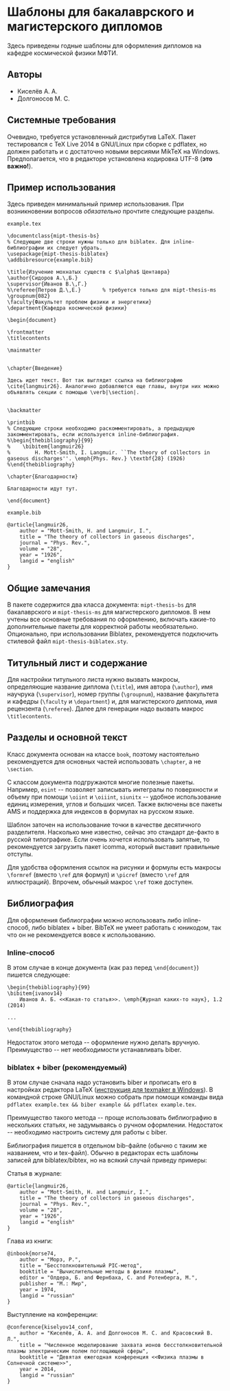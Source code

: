 # Шаблоны для бакалаврского и магистерского дипломов

Здесь приведены годные шаблоны для оформления дипломов на кафедре космической физики МФТИ.

## Авторы

* Киселёв А. А.
* Долгоносов М. С.

## Системные требования

Очевидно, требуется установленный дистрибутив LaTeX. Пакет тестировался с TeX Live 2014 в GNU/Linux при сборке с pdflatex, но должен работать и с достаточно новыми версиями MikTeX на Windows. Предполагается, что в редакторе установлена кодировка UTF-8 (**это важно!**).

## Пример использования

Здесь приведен минимальный пример использования. При возникновении вопросов _обязательно_ прочтите следующие разделы.

`example.tex`

    \documentclass{mipt-thesis-bs}
    % Следующие две строки нужны только для biblatex. Для inline-библиографии их следует убрать.
    \usepackage{mipt-thesis-biblatex}
    \addbibresource{example.bib}

    \title{Изучение мохнатых существ с $\alpha$ Центавра}
    \author{Сидоров А.\,Б.}
    \supervisor{Иванов В.\,Г.}
    %\referee{Петров Д.\,Е.}       % требуется только для mipt-thesis-ms
    \groupnum{082}
    \faculty{Факультет проблем физики и энергетики}
    \department{Кафедра космической физики}

    \begin{document}

    \frontmatter
    \titlecontents

    \mainmatter


    \chapter{Введение}

    Здесь идет текст. Вот так выглядит ссылка на библиографию \cite{langmuir26}. Аналогично добавляются еще главы, внутри них можно объявлять секции с помощью \verb|\section|.


    \backmatter

    \printbib
    % Следующие строки необходимо раскомментировать, а предыдущую закомментировать, если используется inline-библиография.
    %\begin{thebibliography}{99}
    %    \bibitem{langmuir26}
    %        H. Mott-Smith, I. Langmuir. ``The theory of collectors in gaseous discharges''. \emph{Phys. Rev.} \textbf{28} (1926)
    %\end{thebibliography}

    \chapter{Благодарности}

    Благодарности идут тут.

    \end{document}

`example.bib`

    @article{langmuir26,
        author = "Mott-Smith, H. and Langmuir, I.",
        title = "The theory of collectors in gaseous discharges",
        journal = "Phys. Rev.",
        volume = "28",
        year = "1926",
        langid = "english"
    }


## Общие замечания

В пакете содержится два класса документа: `mipt-thesis-bs` для бакалаврского и `mipt-thesis-ms` для магистерского дипломов.  В нем учтены все основные требования по оформлению, включать какие-то дополнительные пакеты для корректной работы необязательно. Опционально, при использовании Biblatex, рекомендуется подключить стилевой файл `mipt-thesis-biblatex.sty`.

## Титульный лист и содержание

Для настройки титульного листа нужно вызвать макросы, определяющие название диплома (`\title`), имя автора (`\author`), имя научрука (`\supervisor`), номер группы (`\groupnum`), название факультета и кафедры (`\faculty` и `\department`) и, для магистерского диплома, имя рецензента (`\referee`). Далее для генерации надо вызвать макрос `\titlecontents`.

## Разделы и основной текст

Класс документа основан на классе `book`, поэтому настоятельно рекомендуется для основных частей использовать `\chapter`, а не `\section`.

С классом документа подгружаются многие полезные пакеты. Например, `esint` -- позволяет записывать интегралы по поверхности и объему при помощи `\oiint` и `\oiiint`, `siunitx` -- удобное использование единиц измерения, углов и больших чисел. Также включены все пакеты AMS и поддержка для индексов в формулах на русском языке.

Шаблон заточен на использование точки в качестве десятичного разделителя. Насколько мне известно, сейчас это стандарт де-факто в русской типографике. Если очень хочется использовать запятые, то рекомендуется загрузить пакет icomma, который выставит правильные отступы.

Для удобства оформления ссылок на рисунки и формулы есть макросы `\formref` (вместо `\ref` для формул) и `\picref` (вместо `\ref` для иллюстраций). Впрочем, обычный макрос `\ref` тоже доступен.

## Библиография

Для оформления библиографии можно использовать либо inline-способ, либо biblatex + biber. BibTeX не умеет работать с юникодом, так что он не рекомендуется вовсе к использованию.

### Inline-способ

В этом случае в конце документа (как раз перед `\end{document}`) пишется
следующее:

    \begin{thebibliography}{99}
    \bibitem{ivanov14}
        Иванов А. Б. <<Какая-то статья>>. \emph{Журнал каких-то наук}, 1.2 (2014)

    ...

    \end{thebibliography}

Недостаток этого метода -- оформление нужно делать вручную. Преимущество -- нет необходимости устанавливать biber.

### biblatex + biber (рекомендуемый)

В этом случае сначала надо установить biber и прописать его в настройках редактора LaTeX ([инструкция для texmaker в Windows](http://tex.stackexchange.com/questions/44040/biblatex-biber-texmaker-miktex#44095)). В командной строке GNU/Linux можно собрать при помощи команды вида `pdflatex example.tex && biber example && pdflatex example.tex`.

Преимущество такого метода -- проще использовать библиографию в нескольких статьях, не задумываясь о ручном оформлении. Недостаток -- необходимо настроить систему для работы с biber.

Библиография пишется в отдельном bib-файле (обычно с таким же названием, что и tex-файл). Обычно в редакторах есть шаблоны записей для biblatex/bibtex, но на всякий случай приведу примеры:

Статья в журнале:

    @article{langmuir26,
        author = "Mott-Smith, H. and Langmuir, I.",
        title = "The theory of collectors in gaseous discharges",
        journal = "Phys. Rev.",
        volume = "28",
        year = "1926",
        langid = "english"
    }

Глава из книги:

    @inbook{morse74,
        author = "Морз, Р.",
        title = "Бесстолкновительный PIC-метод",
        booktitle = "Вычислительные методы в физике плазмы",
        editor = "Олдера, Б. and Фернбаха, С. and Ротенберга, М.",
        publisher = "М.: Мир",
        year = 1974,
        langid = "russian"
    }

Выступление на конференции:

    @conference{kiselyov14_conf,
        author = "Киселёв, А. А. and Долгоносов М. С. and Красовский В. Л.",
        title = "Численное моделирование захвата ионов бесстолкновительной плазмы электрическим полем поглощающей сферы",
        booktitle = "Девятая ежегодная конференция <<Физика плазмы в Солнечной системе>>",
        year = 2014,
        langid = "russian"
    }
